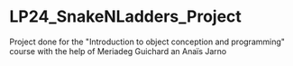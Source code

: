 # LP24_SnakeNLadders_Project
 Project done for the "Introduction to object conception and programming" course with the help of Meriadeg Guichard an Anaïs Jarno
